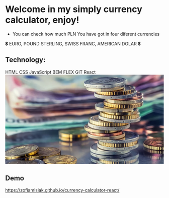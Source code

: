 # Welcome in my simply currency calculator, enjoy!
* You can check how much PLN You have got in four diferent currencies 

💲  EURO,  POUND STERLING,   SWISS FRANC,  AMERICAN DOLAR 💲

## Technology:
HTML
CSS
JavaScript
BEM
FLEX
GIT
React
![tło strony](https://raw.githubusercontent.com/ZofiaMisiak/currency-calculator-react/main/public/tlo.jpg)
## Demo
https://zofiamisiak.github.io/currency-calculator-react/
